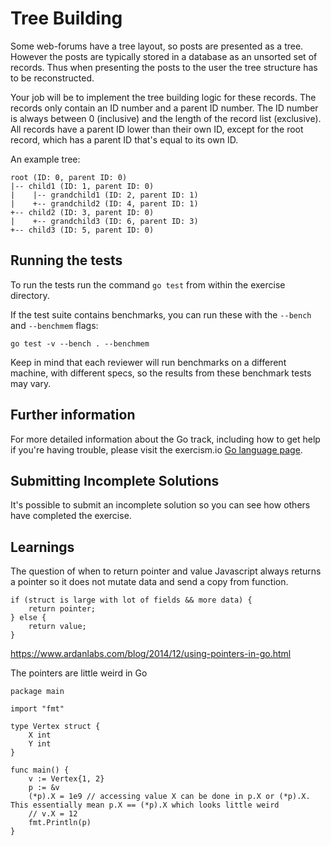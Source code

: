 # Tree Building

Some web-forums have a tree layout, so posts are presented as a tree. However
the posts are typically stored in a database as an unsorted set of records. Thus
when presenting the posts to the user the tree structure has to be
reconstructed.

Your job will be to implement the tree building logic for these records. The
records only contain an ID number and a parent ID number. The ID number is
always between 0 (inclusive) and the length of the record list (exclusive). All
records have a parent ID lower than their own ID, except for the root record,
which has a parent ID that's equal to its own ID.

An example tree:

```text
root (ID: 0, parent ID: 0)
|-- child1 (ID: 1, parent ID: 0)
|    |-- grandchild1 (ID: 2, parent ID: 1)
|    +-- grandchild2 (ID: 4, parent ID: 1)
+-- child2 (ID: 3, parent ID: 0)
|    +-- grandchild3 (ID: 6, parent ID: 3)
+-- child3 (ID: 5, parent ID: 0)
```

## Running the tests

To run the tests run the command `go test` from within the exercise directory.

If the test suite contains benchmarks, you can run these with the `--bench` and `--benchmem`
flags:

    go test -v --bench . --benchmem

Keep in mind that each reviewer will run benchmarks on a different machine, with
different specs, so the results from these benchmark tests may vary.

## Further information

For more detailed information about the Go track, including how to get help if
you're having trouble, please visit the exercism.io [Go language page](http://exercism.io/languages/go/resources).

## Submitting Incomplete Solutions
It's possible to submit an incomplete solution so you can see how others have completed the exercise.

## Learnings
The question of when to return pointer and value
Javascript always returns a pointer so it does not mutate data and send a copy from function.
```
if (struct is large with lot of fields && more data) {
    return pointer;
} else {
    return value;
}
```
https://www.ardanlabs.com/blog/2014/12/using-pointers-in-go.html

The pointers are little weird in Go

```
package main

import "fmt"

type Vertex struct {
	X int
	Y int
}

func main() {
	v := Vertex{1, 2}
	p := &v
	(*p).X = 1e9 // accessing value X can be done in p.X or (*p).X. This essentially mean p.X == (*p).X which looks little weird
	// v.X = 12
	fmt.Println(p)
}
````